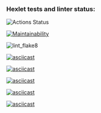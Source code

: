 ### Hexlet tests and linter status:
![Actions Status](/workflows/hexlet-check/badge.svg)

[![Maintainability](https://api.codeclimate.com/v1/badges/a99a88d28ad37a79dbf6/maintainability)](https://codeclimate.com/github/codeclimate/codeclimate/maintainability)

![lint_flake8](https://github.com/alena-yudzina/python-project-lvl1/workflows/lint_flake8/badge.svg)

[![asciicast](https://asciinema.org/a/zRPtDKYog1L85X8iNzIKbJN1o.svg)](https://asciinema.org/a/zRPtDKYog1L85X8iNzIKbJN1o)

[![asciicast](https://asciinema.org/a/8nglRg359vbQppEQdN4kTUzU8.svg)](https://asciinema.org/a/8nglRg359vbQppEQdN4kTUzU8)

[![asciicast](https://asciinema.org/a/k7UIDQUvv54h4ih1X0caD8nqE.svg)](https://asciinema.org/a/k7UIDQUvv54h4ih1X0caD8nqE)

[![asciicast](https://asciinema.org/a/X5OMFFNh0YZh3kZkWbd89cVpY.svg)](https://asciinema.org/a/X5OMFFNh0YZh3kZkWbd89cVpY)

[![asciicast](https://asciinema.org/a/TGqy0RMqaXLp6eY3RkJ2ywkFR.svg)](https://asciinema.org/a/TGqy0RMqaXLp6eY3RkJ2ywkFR)
